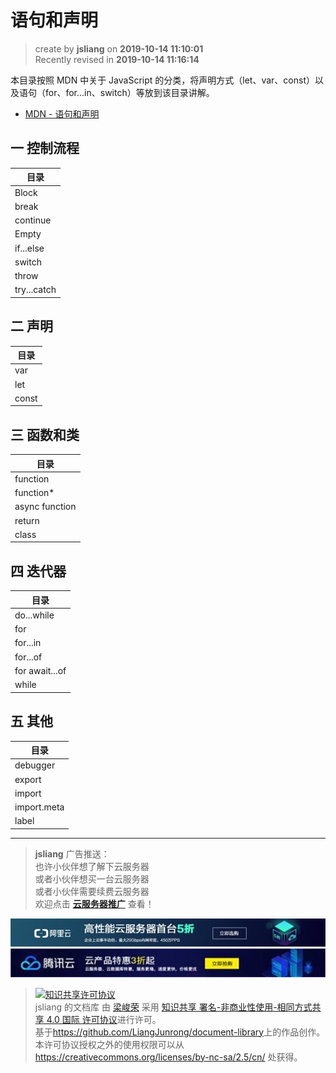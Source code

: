 语句和声明
===

> create by **jsliang** on **2019-10-14 11:10:01**  
> Recently revised in **2019-10-14 11:16:14**

本目录按照 MDN 中关于 JavaScript 的分类，将声明方式（let、var、const）以及语句（for、for...in、switch）等放到该目录讲解。

* [MDN - 语句和声明](https://developer.mozilla.org/zh-CN/docs/Web/JavaScript/Reference/Statements)

## 一 控制流程

| 目录 |
| --- |
| Block |
| break |
| continue |
| Empty |
| if...else |
| switch |
| throw |
| try...catch |

## 二 声明

| 目录 |
| --- |
| var |
| let |
| const |

## 三 函数和类

| 目录 |
| --- |
| function |
| function* |
| async function |
| return |
| class |

## 四 迭代器

| 目录 |
| --- |
| do...while |
| for |
| for...in |
| for...of |
| for await...of |
| while |

## 五 其他

| 目录 |
| --- |
| debugger |
| export |
| import |
| import.meta |
| label |

---

> **jsliang** 广告推送：  
> 也许小伙伴想了解下云服务器  
> 或者小伙伴想买一台云服务器  
> 或者小伙伴需要续费云服务器  
> 欢迎点击 **[云服务器推广](https://github.com/LiangJunrong/document-library/blob/master/other-library/Monologue/%E7%A8%B3%E9%A3%9F%E8%89%B0%E9%9A%BE.md)** 查看！

[![图](../../../public-repertory/img/z-small-seek-ali-3.jpg)](https://promotion.aliyun.com/ntms/act/qwbk.html?userCode=w7hismrh)
[![图](../../../public-repertory/img/z-small-seek-tencent-2.jpg)](https://cloud.tencent.com/redirect.php?redirect=1014&cps_key=49f647c99fce1a9f0b4e1eeb1be484c9&from=console)

> <a rel="license" href="http://creativecommons.org/licenses/by-nc-sa/4.0/"><img alt="知识共享许可协议" style="border-width:0" src="https://i.creativecommons.org/l/by-nc-sa/4.0/88x31.png" /></a><br /><span xmlns:dct="http://purl.org/dc/terms/" property="dct:title">jsliang 的文档库</span> 由 <a xmlns:cc="http://creativecommons.org/ns#" href="https://github.com/LiangJunrong/document-library" property="cc:attributionName" rel="cc:attributionURL">梁峻荣</a> 采用 <a rel="license" href="http://creativecommons.org/licenses/by-nc-sa/4.0/">知识共享 署名-非商业性使用-相同方式共享 4.0 国际 许可协议</a>进行许可。<br />基于<a xmlns:dct="http://purl.org/dc/terms/" href="https://github.com/LiangJunrong/document-library" rel="dct:source">https://github.com/LiangJunrong/document-library</a>上的作品创作。<br />本许可协议授权之外的使用权限可以从 <a xmlns:cc="http://creativecommons.org/ns#" href="https://creativecommons.org/licenses/by-nc-sa/2.5/cn/" rel="cc:morePermissions">https://creativecommons.org/licenses/by-nc-sa/2.5/cn/</a> 处获得。